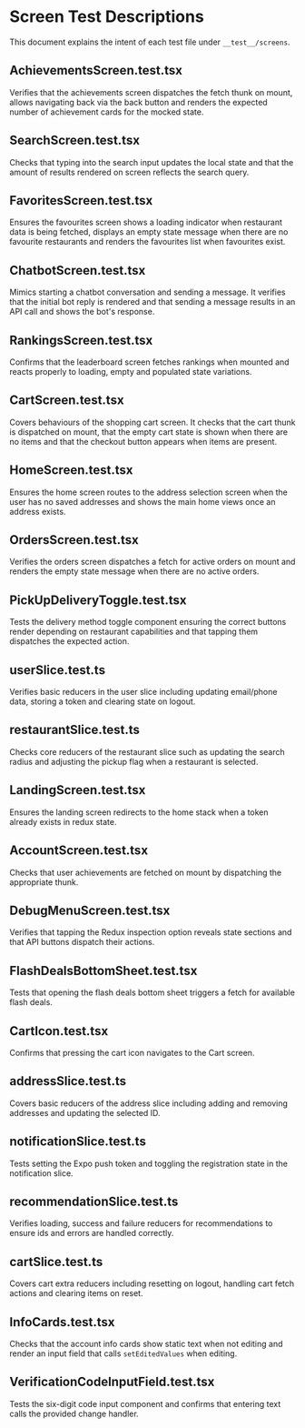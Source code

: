 # Screen Test Descriptions

This document explains the intent of each test file under `__test__/screens`.

## AchievementsScreen.test.tsx
Verifies that the achievements screen dispatches the fetch thunk on mount, allows navigating back via the back button and renders the expected number of achievement cards for the mocked state.

## SearchScreen.test.tsx
Checks that typing into the search input updates the local state and that the amount of results rendered on screen reflects the search query.

## FavoritesScreen.test.tsx
Ensures the favourites screen shows a loading indicator when restaurant data is being fetched, displays an empty state message when there are no favourite restaurants and renders the favourites list when favourites exist.

## ChatbotScreen.test.tsx
Mimics starting a chatbot conversation and sending a message. It verifies that the initial bot reply is rendered and that sending a message results in an API call and shows the bot's response.

## RankingsScreen.test.tsx
Confirms that the leaderboard screen fetches rankings when mounted and reacts properly to loading, empty and populated state variations.

## CartScreen.test.tsx
Covers behaviours of the shopping cart screen. It checks that the cart thunk is dispatched on mount, that the empty cart state is shown when there are no items and that the checkout button appears when items are present.

## HomeScreen.test.tsx
Ensures the home screen routes to the address selection screen when the user has no saved addresses and shows the main home views once an address exists.

## OrdersScreen.test.tsx
Verifies the orders screen dispatches a fetch for active orders on mount and renders the empty state message when there are no active orders.

## PickUpDeliveryToggle.test.tsx
Tests the delivery method toggle component ensuring the correct buttons render depending on restaurant capabilities and that tapping them dispatches the expected action.

## userSlice.test.ts
Verifies basic reducers in the user slice including updating email/phone data, storing a token and clearing state on logout.

## restaurantSlice.test.ts
Checks core reducers of the restaurant slice such as updating the search radius and adjusting the pickup flag when a restaurant is selected.

## LandingScreen.test.tsx
Ensures the landing screen redirects to the home stack when a token already exists in redux state.

## AccountScreen.test.tsx
Checks that user achievements are fetched on mount by dispatching the appropriate thunk.

## DebugMenuScreen.test.tsx
Verifies that tapping the Redux inspection option reveals state sections and that API buttons dispatch their actions.

## FlashDealsBottomSheet.test.tsx
Tests that opening the flash deals bottom sheet triggers a fetch for available flash deals.

## CartIcon.test.tsx
Confirms that pressing the cart icon navigates to the Cart screen.

## addressSlice.test.ts
Covers basic reducers of the address slice including adding and removing addresses and updating the selected ID.

## notificationSlice.test.ts
Tests setting the Expo push token and toggling the registration state in the notification slice.

## recommendationSlice.test.ts
Verifies loading, success and failure reducers for recommendations to ensure ids and errors are handled correctly.

## cartSlice.test.ts
Covers cart extra reducers including resetting on logout, handling cart fetch actions and clearing items on reset.

## InfoCards.test.tsx
Checks that the account info cards show static text when not editing and render an input field that calls `setEditedValues` when editing.

## VerificationCodeInputField.test.tsx
Tests the six-digit code input component and confirms that entering text calls the provided change handler.
